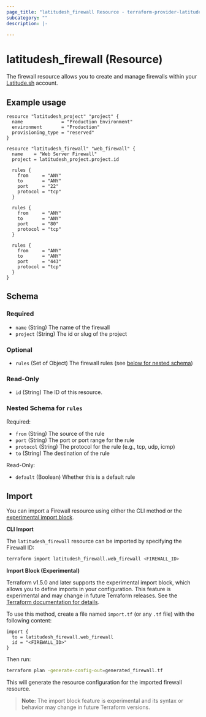 ```yaml
---
page_title: "latitudesh_firewall Resource - terraform-provider-latitudesh"
subcategory: ""
description: |-
  
---
```


# latitudesh_firewall (Resource)

The firewall resource allows you to create and manage firewalls within your [Latitude.sh](https://latitude.sh/) account.

## Example usage

```hcl
resource "latitudesh_project" "project" {
  name              = "Production Environment"
  environment       = "Production"
  provisioning_type = "reserved"
}

resource "latitudesh_firewall" "web_firewall" {
  name    = "Web Server Firewall"
  project = latitudesh_project.project.id

  rules {
    from     = "ANY"
    to       = "ANY"
    port     = "22"
    protocol = "tcp"
  }

  rules {
    from     = "ANY"
    to       = "ANY"
    port     = "80"
    protocol = "tcp"
  }

  rules {
    from     = "ANY"
    to       = "ANY"
    port     = "443"
    protocol = "tcp"
  }
}
```

<!-- schema generated by tfplugindocs -->
## Schema

### Required

- `name` (String) The name of the firewall
- `project` (String) The id or slug of the project

### Optional

- `rules` (Set of Object) The firewall rules (see [below for nested schema](#nestedatt--rules))

### Read-Only

- `id` (String) The ID of this resource.

<a id="nestedatt--rules"></a>
### Nested Schema for `rules`

Required:

- `from` (String) The source of the rule
- `port` (String) The port or port range for the rule
- `protocol` (String) The protocol for the rule (e.g., tcp, udp, icmp)
- `to` (String) The destination of the rule

Read-Only:

- `default` (Boolean) Whether this is a default rule

## Import

You can import a Firewall resource using either the CLI method or the [experimental import block](https://developer.hashicorp.com/terraform/language/import).

**CLI Import**

The `latitudesh_firewall` resource can be imported by specifying the Firewall ID:

```sh
terraform import latitudesh_firewall.web_firewall <FIREWALL_ID>
```

**Import Block (Experimental)**

Terraform v1.5.0 and later supports the experimental import block, which allows you to define imports in your configuration. This feature is experimental and may change in future Terraform releases. See the [Terraform documentation for details](https://developer.hashicorp.com/terraform/language/import).

To use this method, create a file named `import.tf` (or any `.tf` file) with the following content:

```hcl
import {
  to = latitudesh_firewall.web_firewall
  id = "<FIREWALL_ID>"
}
```

Then run:

```sh
terraform plan -generate-config-out=generated_firewall.tf
```

This will generate the resource configuration for the imported firewall resource.

> **Note:** The import block feature is experimental and its syntax or behavior may change in future Terraform versions.
